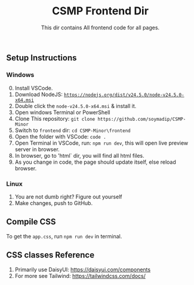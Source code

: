 
<center>
<h1>CSMP Frontend Dir</h1>
<p>This dir contains All frontend code for all pages.</p>
</center>

<br>

## Setup Instructions

### Windows

0. Install VSCode.
1. Download NodeJS: [`https://nodejs.org/dist/v24.5.0/node-v24.5.0-x64.msi`](https://nodejs.org/dist/v24.5.0/node-v24.5.0-x64.msi)
2. Double click the `node-v24.5.0-x64.msi` & install it.
3. Open windows Terminal or PowerShell
4. Clone This repository: `git clone https://github.com/soymadip/CSMP-Minor`
5. Switch to `frontend` dir: `cd CSMP-Minor\frontend`
6. Open the folder with VSCode: `code .`
7. Open Terminal in VSCode, run: `npm run dev`, this will open live preview server in browser.
8. In browser, go to 'html` dir, you will find all html files.
9. As you change in code, the page should update itself, else reload browser.


### Linux

1. You are not dumb right? Figure out yourself
2. Make changes, push to GitHub.


## Compile CSS
To get the `app.css`, run `npm run dev` in terminal.

## CSS classes Reference

1. Primarily use DaisyUI: https://daisyui.com/components
2. For more see Tailwind: https://tailwindcss.com/docs/
